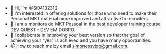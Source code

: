 - 👋 Hi, I’m @Si04102312
- 👀 I'm interested in offering solutions for those who need to make their Personal MKT material more improved and attractive to recruiters.
- 🌱 I am a monitora de MKT Pessoal in the best developer training course DEV QUEST - DEV EM DOBRO.
- 💞️ I collaborate in improving your best version so that the goal of achieving your “yes” is achieved and you have many opportunities.
- 📫 How to reach me by email simonessvjob@gmail.com.

<!---
Si04102312/Si04102312 is a ✨ special ✨ repository because its `README.md` (this file) appears on your GitHub profile.
You can click the Preview link to take a look at your changes.
--->
